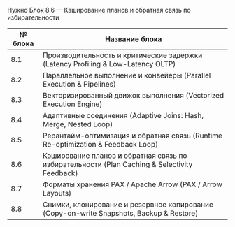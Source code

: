 Нужно Блок 8.6 — Кэширование планов и обратная связь по избирательности

| № блока | Название блока                                                                                |
| ------- | --------------------------------------------------------------------------------------------- |
|     8.1 | Производительность и критические задержки (Latency Profiling & Low-Latency OLTP)              |
|     8.2 | Параллельное выполнение и конвейеры (Parallel Execution & Pipelines)                          |
|     8.3 | Векторизированный движок выполнения (Vectorized Execution Engine)                             |
|     8.4 | Адаптивные соединения (Adaptive Joins: Hash, Merge, Nested Loop)                              |
|     8.5 | Рерантайм-оптимизация и обратная связь (Runtime Re-optimization & Feedback Loop)              |
|     8.6 | Кэширование планов и обратная связь по избирательности (Plan Caching & Selectivity Feedback)  |
|     8.7 | Форматы хранения PAX / Apache Arrow (PAX / Arrow Layouts)                                     |
|     8.8 | Снимки, клонирование и резервное копирование (Copy-on-write Snapshots, Backup & Restore)      |
